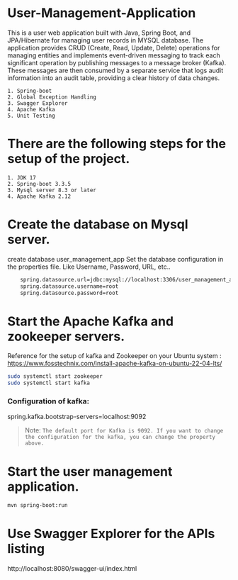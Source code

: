    # User-Management-Application
This is a user web application built with Java, Spring Boot, and JPA/Hibernate for managing user records in MYSQL database. The application provides CRUD (Create, Read, Update, Delete) operations for managing entities and implements event-driven messaging to track each significant operation by publishing messages to a message broker (Kafka). These messages are then consumed by a separate service that logs audit information into an audit table, providing a clear history of data changes.

    1. Spring-boot
    2. Global Exception Handling
    3. Swagger Explorer
    4. Apache Kafka
    5. Unit Testing

# There are the following steps for the setup of the project.
    1. JDK 17 
    2. Spring-boot 3.3.5
    3. Mysql server 8.3 or later
    4. Apache Kafka 2.12
    
# Create the database on Mysql server.
  create database user_management_app
  Set the database configuration in the properties file. Like Username, Password, URL, etc..
```sh
    spring.datasource.url=jdbc:mysql://localhost:3306/user_management_app
    spring.datasource.username=root
    spring.datasource.password=root
```

 # Start the Apache Kafka and zookeeper servers.
Reference for the setup of kafka and Zookeeper on your Ubuntu system : https://www.fosstechnix.com/install-apache-kafka-on-ubuntu-22-04-lts/

 ```sh
sudo systemctl start zookeeper  
sudo systemctl start kafka
```
### Configuration of kafka:
  spring.kafka.bootstrap-servers=localhost:9092

> Note: `The default port for Kafka is 9092. If you want to change the configuration for the kafka, you can change the property above.`

 # Start the user management application.
 ```sh
mvn spring-boot:run
```

# Use Swagger Explorer for the APIs listing
http://localhost:8080/swagger-ui/index.html